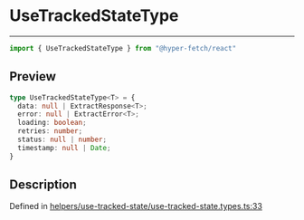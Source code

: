 

# UseTrackedStateType

<div class="api-docs__separator" data-reactroot="">

---

</div><div class="api-docs__import" data-reactroot="">

```ts
import { UseTrackedStateType } from "@hyper-fetch/react"
```

</div><div class="api-docs__section">

## Preview

</div><div class="api-docs__preview type">

```ts
type UseTrackedStateType<T> = {
  data: null | ExtractResponse<T>; 
  error: null | ExtractError<T>; 
  loading: boolean; 
  retries: number; 
  status: null | number; 
  timestamp: null | Date; 
}
```

</div><div class="api-docs__section">

## Description

</div><div class="api-docs__description"><span class="api-docs__do-not-parse">



</span></div><p class="api-docs__definition">

Defined in [helpers/use-tracked-state/use-tracked-state.types.ts:33](https://github.com/BetterTyped/hyper-fetch/blob/479dcad6/packages/react/src/helpers/use-tracked-state/use-tracked-state.types.ts#L33)

</p>